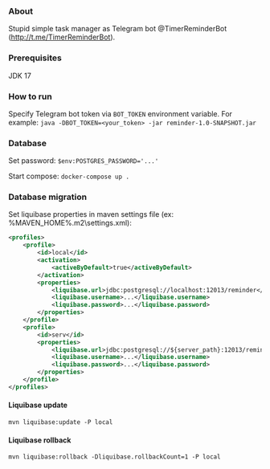 ### About
Stupid simple task manager as Telegram bot @TimerReminderBot (http://t.me/TimerReminderBot). 

### Prerequisites
JDK 17

### How to run
Specify Telegram bot token via `BOT_TOKEN` environment variable.
For example: `java -DBOT_TOKEN=<your_token> -jar reminder-1.0-SNAPSHOT.jar`

### Database
Set password: `$env:POSTGRES_PASSWORD='...'`

Start compose: `docker-compose up .`

### Database migration
Set liquibase properties in maven settings file (ex: %MAVEN_HOME%\.m2\settings.xml):
```xml
<profiles>
    <profile>
        <id>local</id>
        <activation>
            <activeByDefault>true</activeByDefault>
        </activation>
        <properties>
            <liquibase.url>jdbc:postgresql://localhost:12013/reminder</liquibase.url>
            <liquibase.username>...</liquibase.username>
            <liquibase.password>...</liquibase.password>
        </properties>
    </profile>
    <profile>
        <id>serv</id>
        <properties>
            <liquibase.url>jdbc:postgresql://${server_path}:12013/reminder</liquibase.url>
            <liquibase.username>...</liquibase.username>
            <liquibase.password>...</liquibase.password>
        </properties>
    </profile>
</profiles>
```
#### Liquibase update
`mvn liquibase:update -P local`
#### Liquibase rollback
`mvn liquibase:rollback -Dliquibase.rollbackCount=1 -P local`